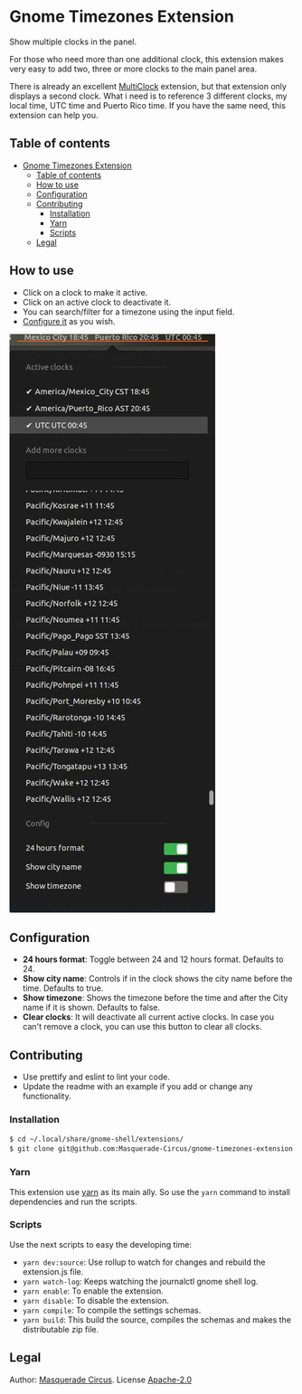 # Gnome Timezones Extension
Show multiple clocks in the panel. 

For those who need more than one additional clock, this extension makes very easy to add two, three or more clocks to the main panel area.

There is already an excellent [MultiClock](https://github.com/mibus/MultiClock) extension, but that extension only displays a second clock. What i need is to reference 3 different clocks, my local time, UTC time and Puerto Rico time. If you have the same need, this extension can help you.

## Table of contents
- [Gnome Timezones Extension](#gnome-timezones-extension)
  - [Table of contents](#table-of-contents)
  - [How to use](#how-to-use)
  - [Configuration](#configuration)
  - [Contributing](#contributing)
    - [Installation](#installation)
    - [Yarn](#yarn)
    - [Scripts](#scripts)
  - [Legal](#legal)

## How to use

- Click on a clock to make it active. 
- Click on an active clock to deactivate it. 
- You can search/filter for a timezone using the input field.
- [Configure it](#configuration) as you wish.

![Gnome Timezones extension](/screenshot.jpg)

## Configuration

- **24 hours format**: Toggle between 24 and 12 hours format. Defaults to 24.
- **Show city name**: Controls if in the clock shows the city name before the time. Defaults to true.
- **Show timezone**: Shows the timezone before the time and after the City name if it is shown. Defaults to false.
- **Clear clocks**: It will deactivate all current active clocks. In case you can't remove a clock, you can use this button to clear all clocks.

## Contributing

-   Use prettify and eslint to lint your code.
-   Update the readme with an example if you add or change any functionality.

### Installation
```bash
$ cd ~/.local/share/gnome-shell/extensions/
$ git clone git@github.com:Masquerade-Circus/gnome-timezones-extension.git timezones@masquerade-circus.net
```

### Yarn  
This extension use [yarn](https://yarnpkg.com/) as its main ally. So use the `yarn` command to install dependencies and run the scripts.

### Scripts  
Use the next scripts to easy the developing time: 

- `yarn dev:source`: Use rollup to watch for changes and rebuild the extension.js file.
- `yarn watch-log`: Keeps watching the journalctl gnome shell log. 
- `yarn enable`: To enable the extension.
- `yarn disable`: To disable the extension.
- `yarn compile`: To compile the settings schemas.
- `yarn build`: This build the source, compiles the schemas and makes the distributable zip file.

## Legal

Author: [Masquerade Circus](http://masquerade-circus.net). License [Apache-2.0](https://opensource.org/licenses/Apache-2.0)